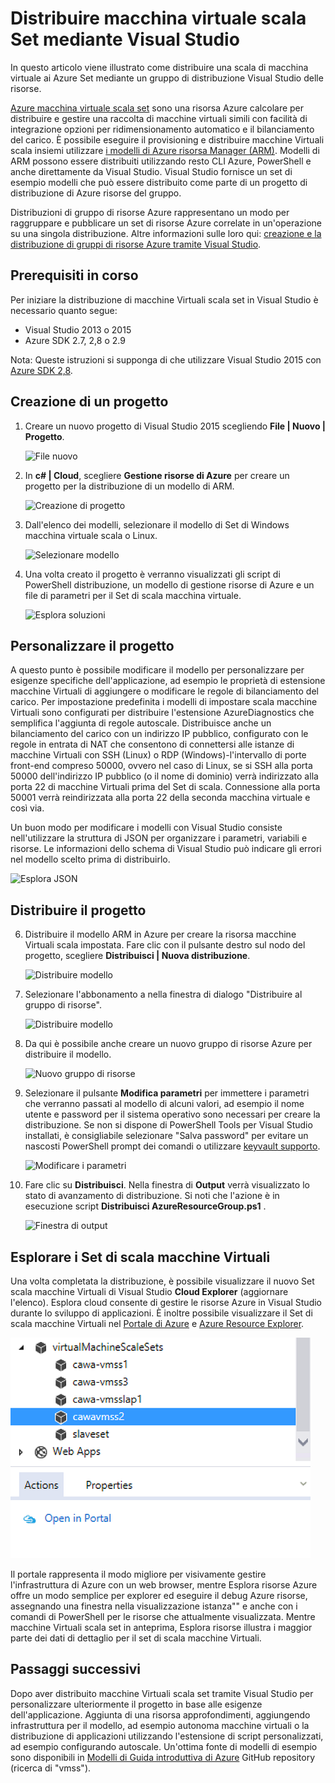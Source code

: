 <properties
    pageTitle="Distribuire macchina virtuale scala Set mediante Visual Studio | Microsoft Azure"
    description="Distribuire insiemi di scala macchina virtuale mediante Visual Studio e un modello di Manager delle risorse"
    services="virtual-machine-scale-sets"
    documentationCenter=""
    authors="gbowerman"
    manager="timlt"
    editor=""
    tags="azure-resource-manager"/>

<tags
    ms.service="virtual-machine-scale-sets"
    ms.workload="na"
    ms.tgt_pltfrm="na"
    ms.devlang="na"
    ms.topic="article"
    ms.date="06/13/2016"
    ms.author="guybo"/>

# <a name="deploy-virtual-machine-scale-set-using-visual-studio"></a>Distribuire macchina virtuale scala Set mediante Visual Studio

In questo articolo viene illustrato come distribuire una scala di macchina virtuale ai Azure Set mediante un gruppo di distribuzione Visual Studio delle risorse.


[Azure macchina virtuale scala set](https://azure.microsoft.com/blog/azure-vm-scale-sets-public-preview/) sono una risorsa Azure calcolare per distribuire e gestire una raccolta di macchine virtuali simili con facilità di integrazione opzioni per ridimensionamento automatico e il bilanciamento del carico. È possibile eseguire il provisioning e distribuire macchine Virtuali scala insiemi utilizzare [i modelli di Azure risorsa Manager (ARM)](https://github.com/Azure/azure-quickstart-templates). Modelli di ARM possono essere distribuiti utilizzando resto CLI Azure, PowerShell e anche direttamente da Visual Studio. Visual Studio fornisce un set di esempio modelli che può essere distribuito come parte di un progetto di distribuzione di Azure risorse del gruppo.

Distribuzioni di gruppo di risorse Azure rappresentano un modo per raggruppare e pubblicare un set di risorse Azure correlate in un'operazione su una singola distribuzione. Altre informazioni sulle loro qui: [creazione e la distribuzione di gruppi di risorse Azure tramite Visual Studio](../vs-azure-tools-resource-groups-deployment-projects-create-deploy.md).

## <a name="pre-requisites"></a>Prerequisiti in corso

Per iniziare la distribuzione di macchine Virtuali scala set in Visual Studio è necessario quanto segue:

- Visual Studio 2013 o 2015
- Azure SDK 2.7, 2,8 o 2.9

Nota: Queste istruzioni si supponga di che utilizzare Visual Studio 2015 con [Azure SDK 2,8](https://azure.microsoft.com/blog/announcing-the-azure-sdk-2-8-for-net/).

## <a name="creating-a-project"></a>Creazione di un progetto

1. Creare un nuovo progetto di Visual Studio 2015 scegliendo **File | Nuovo | Progetto**.

    ![File nuovo][file_new]

2. In **c# | Cloud**, scegliere **Gestione risorse di Azure** per creare un progetto per la distribuzione di un modello di ARM.

    ![Creazione di progetto][create_project]

3.  Dall'elenco dei modelli, selezionare il modello di Set di Windows macchina virtuale scala o Linux.

    ![Selezionare modello][select_Template]

4. Una volta creato il progetto è verranno visualizzati gli script di PowerShell distribuzione, un modello di gestione risorse di Azure e un file di parametri per il Set di scala macchina virtuale.

    ![Esplora soluzioni][solution_explorer]

## <a name="customize-your-project"></a>Personalizzare il progetto

A questo punto è possibile modificare il modello per personalizzare per esigenze specifiche dell'applicazione, ad esempio le proprietà di estensione macchine Virtuali di aggiungere o modificare le regole di bilanciamento del carico. Per impostazione predefinita i modelli di impostare scala macchine Virtuali sono configurati per distribuire l'estensione AzureDiagnostics che semplifica l'aggiunta di regole autoscale. Distribuisce anche un bilanciamento del carico con un indirizzo IP pubblico, configurato con le regole in entrata di NAT che consentono di connettersi alle istanze di macchine Virtuali con SSH (Linux) o RDP (Windows)-l'intervallo di porte front-end compreso 50000, ovvero nel caso di Linux, se si SSH alla porta 50000 dell'indirizzo IP pubblico (o il nome di dominio) verrà indirizzato alla porta 22 di macchine Virtuali prima del Set di scala. Connessione alla porta 50001 verrà reindirizzata alla porta 22 della seconda macchina virtuale e così via.

 Un buon modo per modificare i modelli con Visual Studio consiste nell'utilizzare la struttura di JSON per organizzare i parametri, variabili e risorse. Le informazioni dello schema di Visual Studio può indicare gli errori nel modello scelto prima di distribuirlo.

![Esplora JSON][json_explorer]

## <a name="deploy-the-project"></a>Distribuire il progetto

6. Distribuire il modello ARM in Azure per creare la risorsa macchine Virtuali scala impostata. Fare clic con il pulsante destro sul nodo del progetto, scegliere **Distribuisci | Nuova distribuzione**.

    ![Distribuire modello][5deploy_Template]

7. Selezionare l'abbonamento a nella finestra di dialogo "Distribuire al gruppo di risorse".

    ![Distribuire modello][6deploy_Template]

8. Da qui è possibile anche creare un nuovo gruppo di risorse Azure per distribuire il modello.

    ![Nuovo gruppo di risorse][new_resource]

9. Selezionare il pulsante **Modifica parametri** per immettere i parametri che verranno passati al modello di alcuni valori, ad esempio il nome utente e password per il sistema operativo sono necessari per creare la distribuzione. Se non si dispone di PowerShell Tools per Visual Studio installati, è consigliabile selezionare "Salva password" per evitare un nascosti PowerShell prompt dei comandi o utilizzare [keyvault supporto](https://azure.microsoft.com/blog/keyvault-support-for-arm-templates/).

    ![Modificare i parametri][edit_parameters]

10. Fare clic su **Distribuisci**. Nella finestra di **Output** verrà visualizzato lo stato di avanzamento di distribuzione. Si noti che l'azione è in esecuzione script **Distribuisci AzureResourceGroup.ps1** .

    ![Finestra di output][output_window]

## <a name="exploring-your-vm-scale-set"></a>Esplorare i Set di scala macchine Virtuali

Una volta completata la distribuzione, è possibile visualizzare il nuovo Set scala macchine Virtuali di Visual Studio **Cloud Explorer** (aggiornare l'elenco). Esplora cloud consente di gestire le risorse Azure in Visual Studio durante lo sviluppo di applicazioni. È inoltre possibile visualizzare il Set di scala macchine Virtuali nel [Portale di Azure](https://portal.azure.com) e [Azure Resource Explorer](https://resources.azure.com/).

![Esplora cloud][cloud_explorer]

 Il portale rappresenta il modo migliore per visivamente gestire l'infrastruttura di Azure con un web browser, mentre Esplora risorse Azure offre un modo semplice per explorer ed eseguire il debug Azure risorse, assegnando una finestra nella visualizzazione istanza"" e anche con i comandi di PowerShell per le risorse che attualmente visualizzata. Mentre macchine Virtuali scala set in anteprima, Esplora risorse illustra i maggior parte dei dati di dettaglio per il set di scala macchine Virtuali.

## <a name="next-steps"></a>Passaggi successivi

Dopo aver distribuito macchine Virtuali scala set tramite Visual Studio per personalizzare ulteriormente il progetto in base alle esigenze dell'applicazione. Aggiunta di una risorsa approfondimenti, aggiungendo infrastruttura per il modello, ad esempio autonoma macchine virtuali o la distribuzione di applicazioni utilizzando l'estensione di script personalizzati, ad esempio configurando autoscale. Un'ottima fonte di modelli di esempio sono disponibili in [Modelli di Guida introduttiva di Azure](https://github.com/Azure/azure-quickstart-templates) GitHub repository (ricerca di "vmss").

[file_new]: ./media/virtual-machine-scale-sets-vs-create/1-FileNew.png
[create_project]: ./media/virtual-machine-scale-sets-vs-create/2-CreateProject.png
[select_Template]: ./media/virtual-machine-scale-sets-vs-create/3b-SelectTemplateLin.png
[solution_explorer]: ./media/virtual-machine-scale-sets-vs-create/4-SolutionExplorer.png
[json_explorer]: ./media/virtual-machine-scale-sets-vs-create/10-JsonExplorer.png
[5deploy_Template]: ./media/virtual-machine-scale-sets-vs-create/5-DeployTemplate.png
[6deploy_Template]: ./media/virtual-machine-scale-sets-vs-create/6-DeployTemplate.png
[new_resource]: ./media/virtual-machine-scale-sets-vs-create/7-NewResourceGroup.png
[edit_parameters]: ./media/virtual-machine-scale-sets-vs-create/8-EditParameter.png
[output_window]: ./media/virtual-machine-scale-sets-vs-create/9-Output.png
[cloud_explorer]: ./media/virtual-machine-scale-sets-vs-create/12-CloudExplorer.png
